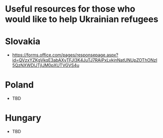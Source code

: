 # Useful resources for those who would like to help Ukrainian refugees

# Slovakia
- https://forms.office.com/pages/responsepage.aspx?id=QVzxYZKgVkqE3abAXyTFJl3K4JuTJ7RAiPxLvkjnNatUNUpZOThONzI5QzNXWDlJTjlJM0pXUTVGVS4u

# Poland
- TBD

# Hungary
- TBD
